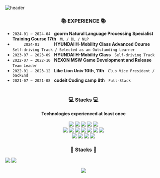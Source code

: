 ![header](https://capsule-render.vercel.app/api?type=Venom&color=gradient&height=300&section=header&text=Yeri's%20GitHub&fontSize=90)

<h3 align="center">
📚 EXPERIENCE 📚
</h3>

- `2024-01 ~ 2024-04` &nbsp; **goorm Natural Language Processing Specialist Training Course 17th** &nbsp; `ML / DL / NLP`
- `      2024-01      ` &nbsp; **HYUNDAI H-Mobility Class Advanced Course** &nbsp; `Self-driving Track / Selected as an Outstanding Learner`
- `2023-07 ~ 2023-09` &nbsp; **HYUNDAI H-Mobility Class** &nbsp; `Self-driving Track`
- `2022-07 ~ 2022-10` &nbsp; **NEXON MSW Game Development and Release** &nbsp; `Team Leader`
- `2022-01 ~ 2023-12` &nbsp; **Like Lion Univ 10th, 11th** &nbsp; `Club Vice President / backEnd`
- `2021-07 ~ 2021-08` &nbsp; **codeit Coding camp 8th** &nbsp; `Full-Stack`

<h3 align="center">
   <br/>
💻 Stacks 💻
</h3>
<h4 align = "center">
  Technologies experienced at least once
  <br/><br/>
  <img src="https://img.shields.io/badge/Jupyter-F37626?style=flat-square&logo=Jupyter&logoColor=white"/>
  <img src="https://img.shields.io/badge/Pandas-150458?style=flat-square&logo=Pandas&logoColor=white"/>
  <img src="https://img.shields.io/badge/Numpy-013243?style=flat-square&logo=Numpy&logoColor=white"/>
  <img src="https://img.shields.io/badge/TensorFlow-FF6F00?style=flat-square&logo=TensorFlow&logoColor=white"/>
  <img src="https://img.shields.io/badge/PyTorch-EE4C2C?style=flat-square&logo=PyTorch&logoColor=white"/><br/>
  <img src="https://img.shields.io/badge/Python-3766AB?style=flat-square&logo=Python&logoColor=white"/>
  <img src="https://img.shields.io/badge/Django-092E20?style=flat-square&logo=Django&logoColor=white"/>
  <img src="https://img.shields.io/badge/Java-3766AB?style=flat-square&logo=Java&logoColor=white"/>
  <img src="https://img.shields.io/badge/C-A8B9CC?style=flat-square&logo=C&logoColor=white"/>
  <img src="https://img.shields.io/badge/C++-00599C?style=flat-square&logo=C++&logoColor=white"/>
  <img src="https://img.shields.io/badge/Lua-2C2D72?style=flat-square&logo=Lua&logoColor=white"/>
  <img src="https://img.shields.io/badge/Selenium-43B02A?style=flat-square&logo=Selenium&logoColor=white"/><br/>
  <img src="https://img.shields.io/badge/Html5-E34F26?style=flat-square&logo=Html5&logoColor=white"/>
  <img src="https://img.shields.io/badge/Css3-1572B6?style=flat-square&logo=Css3&logoColor=white"/>
  <img src="https://img.shields.io/badge/JavaScrpit-F7DF1E?style=flat-square&logo=JavaScript&logoColor=white"/>
  <img src="https://img.shields.io/badge/MySQL-4479A1?style=flat-square&logo=MySQL&logoColor=white"/><br/>
</h4>

<h3 align="center">
📧 Stacks 📧
</h3>
<a href="mailto:yeari0122@gmail.com"><img src="https://img.shields.io/badge/Gmail-EA4335?style=for-the-badge&logo=Gmail&logoColor=white"></a>
<a href="mailto:yeari0122@naver.com"><img src="https://img.shields.io/badge/Naver03C75A?style=for-the-badge&logo=Naver&logoColor=white"></a>

<p align="center">
   <a href="https://hits.seeyoufarm.com"><img src="https://hits.seeyoufarm.com/api/count/incr/badge.svg?url=https%3A%2F%2Fgithub.com%2FLimYeri&count_bg=%232421F1&title_bg=%23555555&icon=&icon_color=%23E7E7E7&title=hits&edge_flat=false"/></a>
</p>
